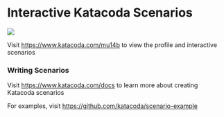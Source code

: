 # Interactive Katacoda Scenarios

[![](http://shields.katacoda.com/katacoda/mu14b/count.svg)](https://www.katacoda.com/mu14b "Get your profile on Katacoda.com")

Visit https://www.katacoda.com/mu14b to view the profile and interactive scenarios

### Writing Scenarios
Visit https://www.katacoda.com/docs to learn more about creating Katacoda scenarios

For examples, visit https://github.com/katacoda/scenario-example
